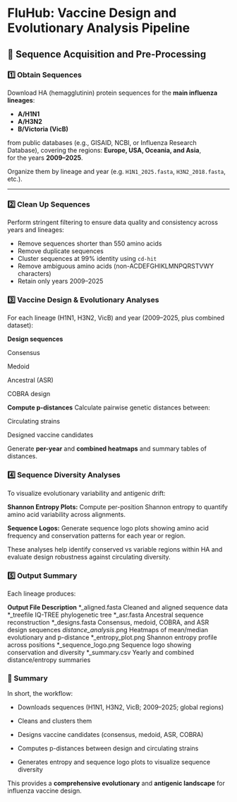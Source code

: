 # FluHub: Vaccine Design and Evolutionary Analysis Pipeline

## 🧫 Sequence Acquisition and Pre-Processing

### 1️⃣ Obtain Sequences
Download HA (hemagglutinin) protein sequences for the **main influenza lineages**:
- **A/H1N1**
- **A/H3N2**
- **B/Victoria (VicB)**  

from public databases (e.g., GISAID, NCBI, or Influenza Research Database), covering the regions:
**Europe, USA, Oceania, and Asia**,  
for the years **2009–2025**.

Organize them by lineage and year (e.g. `H1N1_2025.fasta`, `H3N2_2018.fasta`, etc.).

---

### 2️⃣ Clean Up Sequences

Perform stringent filtering to ensure data quality and consistency across years and lineages:

- Remove sequences shorter than 550 amino acids
- Remove duplicate sequences
- Cluster sequences at 99% identity using `cd-hit`
- Remove ambiguous amino acids (non-ACDEFGHIKLMNPQRSTVWY characters)
- Retain only years 2009–2025

### 3️⃣ Vaccine Design & Evolutionary Analyses

For each lineage (H1N1, H3N2, VicB) and year (2009–2025, plus combined dataset):

**Design sequences**

Consensus

Medoid

Ancestral (ASR)

COBRA design

**Compute p-distances**
Calculate pairwise genetic distances between:

Circulating strains

Designed vaccine candidates

Generate **per-year** and **combined heatmaps** and summary tables of distances.

### 4️⃣ Sequence Diversity Analyses

To visualize evolutionary variability and antigenic drift:

**Shannon Entropy Plots:**
Compute per-position Shannon entropy to quantify amino acid variability across alignments.

**Sequence Logos:**
Generate sequence logo plots showing amino acid frequency and conservation patterns for each year or region.

These analyses help identify conserved vs variable regions within HA and evaluate design robustness against circulating diversity.

### 5️⃣ Output Summary

Each lineage produces:

**Output File	Description**
*_aligned.fasta	Cleaned and aligned sequence data
*_treefile	IQ-TREE phylogenetic tree
*_asr.fasta	Ancestral sequence reconstruction
*_designs.fasta	Consensus, medoid, COBRA, and ASR design sequences
*_distance_analysis_*.png	Heatmaps of mean/median evolutionary and p-distance
*_entropy_plot.png	Shannon entropy profile across positions
*_sequence_logo.png	Sequence logo showing conservation and diversity
*_summary.csv	Yearly and combined distance/entropy summaries
### 🧩 Summary

In short, the workflow:

- Downloads sequences (H1N1, H3N2, VicB; 2009–2025; global regions)

- Cleans and clusters them

- Designs vaccine candidates (consensus, medoid, ASR, COBRA)

- Computes p-distances between design and circulating strains

- Generates entropy and sequence logo plots to visualize sequence diversity

This provides a **comprehensive evolutionary** and **antigenic landscape** for influenza vaccine design.

